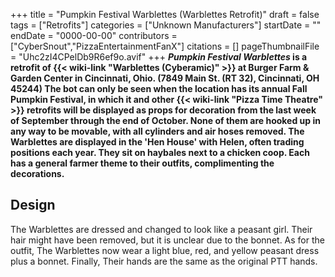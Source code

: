 +++
title = "Pumpkin Festival Warblettes (Warblettes Retrofit)"
draft = false
tags = ["Retrofits"]
categories = ["Unknown Manufacturers"]
startDate = ""
endDate = "0000-00-00"
contributors = ["CyberSnout","PizzaEntertainmentFanX"]
citations = []
pageThumbnailFile = "Uhc2zI4CPelDb9R6ef9o.avif"
+++
***Pumpkin Festival Warblettes* is a retrofit of {{< wiki-link "Warblettes (Cyberamic)" >}} at Burger Farm & Garden Center in Cincinnati, Ohio. (7849 Main St. (RT 32), Cincinnati, OH 45244)
The bot can only be seen when the location has its annual Fall Pumpkin Festival, in which it and other {{< wiki-link "Pizza Time Theatre" >}} retrofits will be displayed as props for decoration from the last week of September through the end of October. None of them are hooked up in any way to be movable, with all cylinders and air hoses removed.
The Warblettes are displayed in the 'Hen House' with Helen, often trading positions each year. They sit on haybales next to a chicken coop. Each has a general farmer theme to their outfits, complimenting the decorations.**

## Design

The Warblettes are dressed and changed to look like a peasant girl. Their hair might have been removed, but it is unclear due to the bonnet. As for the outfit, The Warblettes now wear a light blue, red, and yellow peasant dress plus a bonnet. Finally, Their hands are the same as the original PTT hands.
